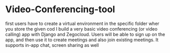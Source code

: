 # Video-Conferencing-tool
first  users have to create a virtual environment in the specific folder wher you store the given cod
I build a very basic video conferencing (or video calling) app with Django and Zegocloud. Users will be able to sign up on the app, and then use it to create meetings and also join existing meetings. It supports in-app chat, screen sharing as well
